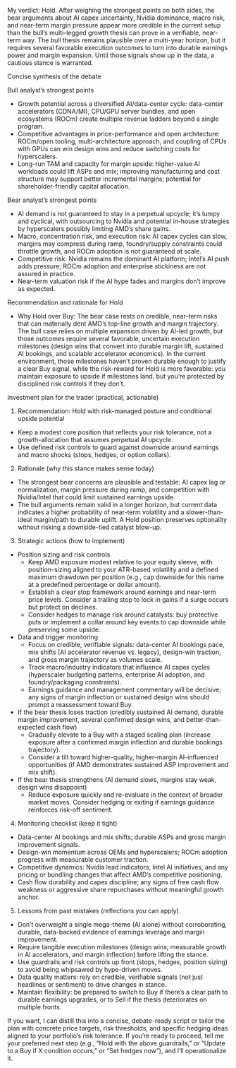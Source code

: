 My verdict: Hold. After weighing the strongest points on both sides, the bear arguments about AI capex uncertainty, Nvidia dominance, macro risk, and near-term margin pressure appear more credible in the current setup than the bull’s multi-legged growth thesis can prove in a verifiable, near-term way. The bull thesis remains plausible over a multi-year horizon, but it requires several favorable execution outcomes to turn into durable earnings power and margin expansion. Until those signals show up in the data, a cautious stance is warranted.

Concise synthesis of the debate

Bull analyst’s strongest points
- Growth potential across a diversified AI/data-center cycle: data-center accelerators (CDNA/MI), CPU/GPU server bundles, and open ecosystems (ROCm) create multiple revenue ladders beyond a single program.
- Competitive advantages in price-performance and open architecture: ROCm/open tooling, multi-architecture approach, and coupling of CPUs with GPUs can win design wins and reduce switching costs for hyperscalers.
- Long-run TAM and capacity for margin upside: higher-value AI workloads could lift ASPs and mix; improving manufacturing and cost structure may support better incremental margins; potential for shareholder-friendly capital allocation.

Bear analyst’s strongest points
- AI demand is not guaranteed to stay in a perpetual upcycle; it’s lumpy and cyclical, with outsourcing to Nvidia and potential in-house strategies by hyperscalers possibly limiting AMD’s share gains.
- Macro, concentration risk, and execution risk: AI capex cycles can slow, margins may compress during ramp, foundry/supply constraints could throttle growth, and ROCm adoption is not guaranteed at scale.
- Competitive risk: Nvidia remains the dominant AI platform; Intel’s AI push adds pressure; ROCm adoption and enterprise stickiness are not assured in practice.
- Near-term valuation risk if the AI hype fades and margins don’t improve as expected.

Recommendation and rationale for Hold
- Why Hold over Buy: The bear case rests on credible, near-term risks that can materially dent AMD’s top-line growth and margin trajectory. The bull case relies on multiple expansion driven by AI-led growth, but those outcomes require several favorable, uncertain execution milestones (design wins that convert into durable margin lift, sustained AI bookings, and scalable accelerator economics). In the current environment, those milestones haven’t proven durable enough to justify a clear Buy signal, while the risk-reward for Hold is more favorable: you maintain exposure to upside if milestones land, but you’re protected by disciplined risk controls if they don’t.

Investment plan for the trader (practical, actionable)

1) Recommendation: Hold with risk-managed posture and conditional upside potential
- Keep a modest core position that reflects your risk tolerance, not a growth-allocation that assumes perpetual AI upcycle.
- Use defined risk controls to guard against downside around earnings and macro shocks (stops, hedges, or option collars).

2) Rationale (why this stance makes sense today)
- The strongest bear concerns are plausible and testable: AI capex lag or normalization, margin pressure during ramp, and competition with Nvidia/Intel that could limit sustained earnings upside.
- The bull arguments remain valid in a longer horizon, but current data indicates a higher probability of near-term volatility and a slower-than-ideal margin/path to durable uplift. A Hold position preserves optionality without risking a downside-tied catalyst blow-up.

3) Strategic actions (how to implement)
- Position sizing and risk controls
  - Keep AMD exposure modest relative to your equity sleeve, with position-sizing aligned to your ATR-based volatility and a defined maximum drawdown per position (e.g., cap downside for this name at a predefined percentage or dollar amount).
  - Establish a clear stop framework around earnings and near-term price levels. Consider a trailing stop to lock in gains if a surge occurs but protect on declines.
  - Consider hedges to manage risk around catalysts: buy protective puts or implement a collar around key events to cap downside while preserving some upside.
- Data and trigger monitoring
  - Focus on credible, verifiable signals: data-center AI bookings pace, mix shifts (AI accelerator revenue vs. legacy), design-win traction, and gross margin trajectory as volumes scale.
  - Track macro/industry indicators that influence AI capex cycles (hyperscaler budgeting patterns, enterprise AI adoption, and foundry/packaging constraints).
  - Earnings guidance and management commentary will be decisive; any signs of margin inflection or sustained design wins should prompt a reassessment toward Buy.
- If the bear thesis loses traction (credibly sustained AI demand, durable margin improvement, several confirmed design wins, and better-than-expected cash flow)
  - Gradually elevate to a Buy with a staged scaling plan (increase exposure after a confirmed margin inflection and durable bookings trajectory).
  - Consider a tilt toward higher-quality, higher-margin AI-influenced opportunities (if AMD demonstrates sustained ASP improvement and mix shift).
- If the bear thesis strengthens (AI demand slows, margins stay weak, design wins disappoint)
  - Reduce exposure quickly and re-evaluate in the context of broader market moves. Consider hedging or exiting if earnings guidance reinforces risk-off sentiment.

4) Monitoring checklist (keep it tight)
- Data-center AI bookings and mix shifts; durable ASPs and gross margin improvement signals.
- Design-win momentum across OEMs and hyperscalers; ROCm adoption progress with measurable customer traction.
- Competitive dynamics: Nvidia lead indicators, Intel AI initiatives, and any pricing or bundling changes that affect AMD’s competitive positioning.
- Cash flow durability and capex discipline; any signs of free cash flow weakness or aggressive share repurchases without meaningful growth anchor.

5) Lessons from past mistakes (reflections you can apply)
- Don’t overweight a single mega-theme (AI alone) without corroborating, durable, data-backed evidence of earnings leverage and margin improvement.
- Require tangible execution milestones (design wins, measurable growth in AI accelerators, and margin inflection) before lifting the stance.
- Use guardrails and risk controls up front (stops, hedges, position sizing) to avoid being whipsawed by hype-driven moves.
- Data quality matters: rely on credible, verifiable signals (not just headlines or sentiment) to drive changes in stance.
- Maintain flexibility: be prepared to switch to Buy if there’s a clear path to durable earnings upgrades, or to Sell if the thesis deteriorates on multiple fronts.

If you want, I can distill this into a concise, debate-ready script or tailor the plan with concrete price targets, risk thresholds, and specific hedging ideas aligned to your portfolio’s risk tolerance. If you’re ready to proceed, tell me your preferred next step (e.g., “Hold with the above guardrails,” or “Update to a Buy if X condition occurs,” or “Set hedges now”), and I’ll operationalize it.